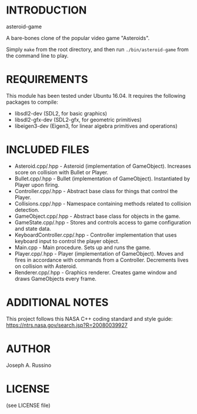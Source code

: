 # INTRODUCTION
asteroid-game

A bare-bones clone of the popular video game "Asteroids".

Simply `make` from the root directory,  and then run `./bin/asteroid-game` from
the command line to play.


# REQUIREMENTS
This module has been tested under Ubuntu 16.04. It requires the following
packages to compile:
* libsdl2-dev        (SDL2, for basic graphics)
* libsdl2-gfx-dev    (SDL2-gfx, for geometric primitives) 
* libeigen3-dev      (Eigen3, for linear algebra primitives and operations)


# INCLUDED FILES
* Asteroid.cpp/.hpp - Asteroid (implementation of GameObject). Increases score
  on collision with Bullet or Player.
* Bullet.cpp/.hpp - Bullet (implementation of GameObject). Instantiated by
  Player upon firing.
* Controller.cpp/.hpp - Abstract base class for things that control the Player.
* Collisions.cpp/.hpp - Namespace containing methods related to collision
  detection.
* GameObject.cpp/.hpp - Abstract base class for objects in the game.
* GameState.cpp/.hpp - Stores and controls access to game configuration and 
  state data.
* KeyboardController.cpp/.hpp - Controller implementation that uses keyboard
  input to control the player object.
* Main.cpp - Main procedure. Sets up and runs the game.
* Player.cpp/.hpp - Player (implementation of GameObject). Moves and fires in
  accordance with commands from a Controller. Decrements lives on collision with
  Asteroid.
* Renderer.cpp/.hpp - Graphics renderer. Creates game window and draws
  GameObjects every frame.


# ADDITIONAL NOTES
This project follows this NASA C++ coding standard and style guide:
https://ntrs.nasa.gov/search.jsp?R=20080039927


# AUTHOR
Joseph A. Russino

# LICENSE
(see LICENSE file)
